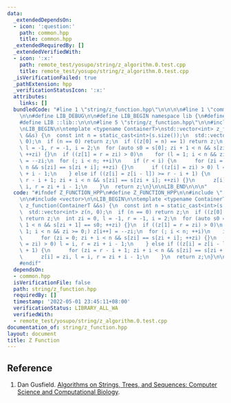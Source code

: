 ```yaml
---
data:
  _extendedDependsOn:
  - icon: ':question:'
    path: common.hpp
    title: common.hpp
  _extendedRequiredBy: []
  _extendedVerifiedWith:
  - icon: ':x:'
    path: remote_test/yosupo/string/z_algorithm.0.test.cpp
    title: remote_test/yosupo/string/z_algorithm.0.test.cpp
  _isVerificationFailed: true
  _pathExtension: hpp
  _verificationStatusIcon: ':x:'
  attributes:
    links: []
  bundledCode: "#line 1 \"string/z_function.hpp\"\n\n\n\n#line 1 \"common.hpp\"\n\n\
    \n\n#define LIB_DEBUG\n\n#define LIB_BEGIN namespace lib {\n#define LIB_END }\n\
    #define LIB ::lib::\n\n\n#line 5 \"string/z_function.hpp\"\n\n#include <vector>\n\
    \nLIB_BEGIN\n\ntemplate <typename ContainerT>\nstd::vector<int> z_function(ContainerT\
    \ &&s) {\n  const int n = static_cast<int>(s.size());\n  std::vector<int> z(n,\
    \ 0);\n  if (n == 0) return z;\n  if ((z[0] = n) == 1) return z;\n  int zi = 0,\
    \ l = -1, r = -1, i = 2;\n  for (auto s0 = s[0]; zi + 1 < n && s[zi + 1] == s0;\
    \ ++zi) {}\n  if ((z[1] = r = zi) > 0)\n    for (l = 1; i < n && zi >= 0;) z[i++]\
    \ = --zi;\n  for (; i < n; ++i)\n    if (r < i) {\n      for (zi = 0; zi + i <\
    \ n && s[zi] == s[zi + i]; ++zi) {}\n      if ((z[i] = zi) > 0) l = i, r = zi\
    \ + i - 1;\n    } else if ((z[i] = z[i - l]) >= r - i + 1) {\n      for (zi =\
    \ r - i + 1; zi + i < n && s[zi] == s[zi + i]; ++zi) {}\n      z[i] = zi, l =\
    \ i, r = zi + i - 1;\n    }\n  return z;\n}\n\nLIB_END\n\n\n"
  code: "#ifndef Z_FUNCTION_HPP\n#define Z_FUNCTION_HPP\n\n#include \"../common.hpp\"\
    \n\n#include <vector>\n\nLIB_BEGIN\n\ntemplate <typename ContainerT>\nstd::vector<int>\
    \ z_function(ContainerT &&s) {\n  const int n = static_cast<int>(s.size());\n\
    \  std::vector<int> z(n, 0);\n  if (n == 0) return z;\n  if ((z[0] = n) == 1)\
    \ return z;\n  int zi = 0, l = -1, r = -1, i = 2;\n  for (auto s0 = s[0]; zi +\
    \ 1 < n && s[zi + 1] == s0; ++zi) {}\n  if ((z[1] = r = zi) > 0)\n    for (l =\
    \ 1; i < n && zi >= 0;) z[i++] = --zi;\n  for (; i < n; ++i)\n    if (r < i) {\n\
    \      for (zi = 0; zi + i < n && s[zi] == s[zi + i]; ++zi) {}\n      if ((z[i]\
    \ = zi) > 0) l = i, r = zi + i - 1;\n    } else if ((z[i] = z[i - l]) >= r - i\
    \ + 1) {\n      for (zi = r - i + 1; zi + i < n && s[zi] == s[zi + i]; ++zi) {}\n\
    \      z[i] = zi, l = i, r = zi + i - 1;\n    }\n  return z;\n}\n\nLIB_END\n\n\
    #endif"
  dependsOn:
  - common.hpp
  isVerificationFile: false
  path: string/z_function.hpp
  requiredBy: []
  timestamp: '2022-05-01 23:45:11+08:00'
  verificationStatus: LIBRARY_ALL_WA
  verifiedWith:
  - remote_test/yosupo/string/z_algorithm.0.test.cpp
documentation_of: string/z_function.hpp
layout: document
title: Z Function
---
```


## Reference

1. Dan Gusfield. [Algorithms on Strings, Trees, and Sequences: Computer Science and Computational Biology](https://www.amazon.com/Algorithms-Strings-Trees-Sequences-Computational/dp/0521585198).